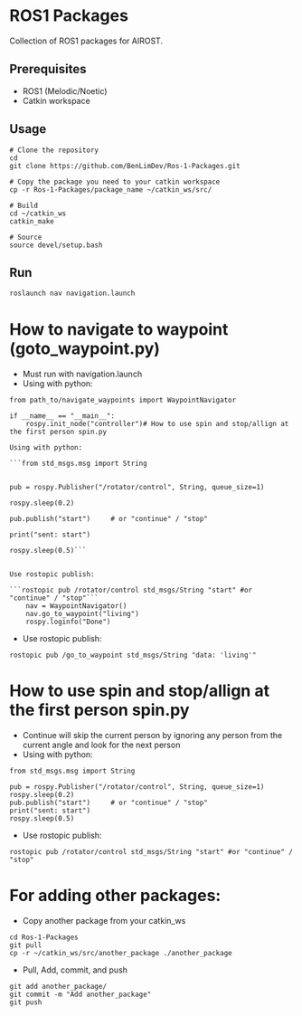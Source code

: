 # ROS1 Packages

Collection of ROS1 packages for AIROST.

## Prerequisites
- ROS1 (Melodic/Noetic)
- Catkin workspace

## Usage
```
# Clone the repository
cd
git clone https://github.com/BenLimDev/Ros-1-Packages.git

# Copy the package you need to your catkin workspace
cp -r Ros-1-Packages/package_name ~/catkin_ws/src/

# Build
cd ~/catkin_ws
catkin_make

# Source
source devel/setup.bash
```

## Run

```bash
roslaunch nav navigation.launch
```
# How to navigate to waypoint (goto_waypoint.py)
- Must run with navigation.launch
- Using with python:
```
from path_to/navigate_waypoints import WaypointNavigator  

if __name__ == "__main__":
    rospy.init_node("controller")# How to use spin and stop/allign at the first person spin.py

Using with python:

```from std_msgs.msg import String


pub = rospy.Publisher("/rotator/control", String, queue_size=1)

rospy.sleep(0.2)

pub.publish("start")     # or "continue" / "stop"

print("sent: start")

rospy.sleep(0.5)```


Use rostopic publish:

```rostopic pub /rotator/control std_msgs/String "start" #or "continue" / "stop"``` 
    nav = WaypointNavigator()          
    nav.go_to_waypoint("living")      
    rospy.loginfo("Done")
```

- Use rostopic publish:
```
rostopic pub /go_to_waypoint std_msgs/String "data: 'living'"
```

# How to use spin and stop/allign at the first person spin.py
- Continue will skip the current person by ignoring any person from the current angle and look for the next person
- Using with python:
```
from std_msgs.msg import String

pub = rospy.Publisher("/rotator/control", String, queue_size=1)
rospy.sleep(0.2)
pub.publish("start")     # or "continue" / "stop"
print("sent: start")
rospy.sleep(0.5)
```

- Use rostopic publish:
```
rostopic pub /rotator/control std_msgs/String "start" #or "continue" / "stop"
``` 


# For adding other packages:
- Copy another package from your catkin_ws
```
cd Ros-1-Packages
git pull
cp -r ~/catkin_ws/src/another_package ./another_package
```
- Pull, Add, commit, and push
```
git add another_package/
git commit -m "Add another_package"
git push
```
